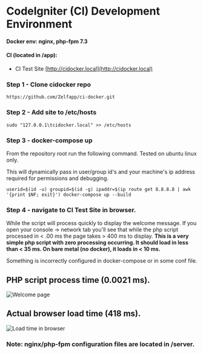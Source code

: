 # CodeIgniter (CI) Development Environment

#### Docker env: nginx, php-fpm 7.3

#### CI (located in /app):

- CI Test Site [http://cidocker.local](http://cidocker.local)

### Step 1 - Clone cidocker repo

```
https://github.com/Zelfapp/ci-docker.git
```

### Step 2 - Add site to /etc/hosts

```
sudo "127.0.0.1\tcidocker.local" >> /etc/hosts
```

### Step 3 - docker-compose up

From the repository root run the following command. Tested on ubuntu linux only.

This will dynamically pass in user/group id's and your machine's ip address required for
permissions and debugging.

```
userid=$(id -u) groupid=$(id -g) ipaddr=$(ip route get 8.8.8.8 | awk '{print $NF; exit}') docker-compose up --build
```

### Step 4 - navigate to CI Test Site in browser. 

While the script will process quickly to display the welcome message. If you open your console ->
network tab you'll see that while the php script processed in < .00 ms the page takes > 400 ms to
display. **This is a very simple php script with zero processing occurring. It should load in less
than < 35 ms. On bare metal (no docker), it loads in < 10 ms.**

Something is incorrectly configured in docker-compose or in some conf file.

## PHP script process time (0.0021 ms).

![Welcome page](https://mrkr.io/s/5e421fa099ee9d2163acd13f/0)

## Actual browser load time (418 ms).

![Load time in browser](http://i.imgur.com/rD0DM2J.png)

### Note: nginx/php-fpm configuration files are located in /server.
